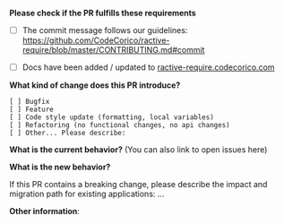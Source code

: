 **Please check if the PR fulfills these requirements**
- [ ] The commit message follows our guidelines: https://github.com/CodeCorico/ractive-require/blob/master/CONTRIBUTING.md#commit
- [ ] Docs have been added / updated to [ractive-require.codecorico.com](https://github.com/CodeCorico/ractive-require.codecorico.com)


**What kind of change does this PR introduce?** <!-- check one with "x" -->
```
[ ] Bugfix
[ ] Feature
[ ] Code style update (formatting, local variables)
[ ] Refactoring (no functional changes, no api changes)
[ ] Other... Please describe:
```

**What is the current behavior?** (You can also link to open issues here)



**What is the new behavior?**



If this PR contains a breaking change, please describe the impact and migration path for existing applications: ...


**Other information**:
